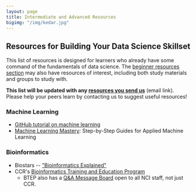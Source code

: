 ```yaml
---
layout: page
title: Intermediate and Advanced Resources 
bigimg: "/img/kedar.jpg"
---
```


## Resources for Building Your Data Science Skillset

This list of resources is designed for learners who already have some command of the fundamentals of data science.  The [beginner resources section](../beginner-resources) may also have resources of interest, including both study materials and groups to study with.

**This list will be updated with any [resources you send us](mailto:NCICBIITDataScienceTraining@mail.nih.gov)** (email link). Please help your peers learn by contacting us to suggest useful resources!

### Machine Learning

* [GitHub tutorial on machine learning](https://github.com/topics/machine-learning)
* [Machine Learning Mastery](https://machinelearningmastery.com/start-here/): Step-by-Step Guides for Applied Machine Learning

### Bioinformatics

* Biostars -- ["Bioinformatics Explained"](https://www.biostars.org/)
* CCR's [Bioinformatics Training and Education Program](https://btep.ccr.cancer.gov)
  * BTEP also has a [Q&A Message Board](https://btep.ccr.cancer.gov/questions) open to all NCI staff, not just CCR.
